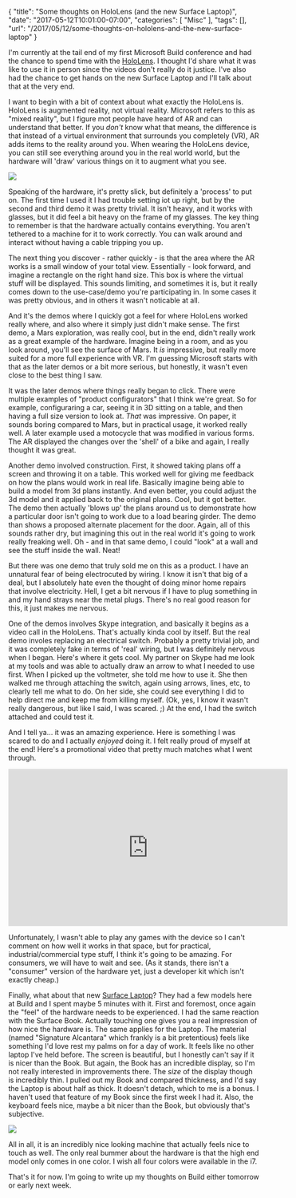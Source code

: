 
{
	"title": "Some thoughts on HoloLens (and the new Surface Laptop)",
	"date": "2017-05-12T10:01:00-07:00",
	"categories": [
		"Misc"
	],
	"tags": [],
	"url": "/2017/05/12/some-thoughts-on-hololens-and-the-new-surface-laptop"
}

I'm currently at the tail end of my first Microsoft Build conference and had the chance to spend time with the 
[HoloLens](https://www.microsoft.com/en-us/hololens). I thought I'd share what it was like to use it in person since the videos don't really do it justice. I've also had the chance to get hands on the new Surface Laptop and I'll talk about that at the very end.

I want to begin with a bit of context about what exactly the HoloLens is. HoloLens is augmented reality, not virtual reality. Microsoft refers to this as "mixed reality", but I figure mot people have heard of AR and can understand that better. If you *don't* know what that means, the difference is that instead of a virtual environment that surrounds you completely (VR), AR adds items to the reality around you. When wearing the HoloLens device, you can still see everything around you in the real world world, but the hardware will 'draw' various things on it to augment what you see. 

<img src="https://static.raymondcamden.com/images/2017/5/holo1.jpg">

Speaking of the hardware, it's pretty slick, but definitely a 'process' to put on. The first time I used it I had trouble setting iot up right, but by the second and third demo it was pretty trivial. It isn't heavy, and it works with glasses, but it did feel a bit heavy on the frame of my glasses. The key thing to remember is that the hardware actually contains everything. You aren't tethered to a machine for it to work correctly. You can walk around and interact without having a cable tripping you up. 

The next thing you discover - rather quickly - is that the area where the AR works is a small window of your total view. Essentially - look forward, and imagine a rectangle on the right hand size. This box is where the virtual stuff will be displayed. This sounds limiting, and sometimes it is, but it really comes down to the use-case/demo you're participating in. In some cases it was pretty obvious, and in others it wasn't noticable at all.

And it's the demos where I quickly got a feel for where HoloLens worked really where, and also where it simply just didn't make sense. The first demo, a Mars exploration, was really cool, but in the end, didn't really work as a great example of the hardware. Imagine being in a room, and as you look around, you'll see the surface of Mars. It *is* impressive, but really more suited for a more full experience with VR. I'm guessing Microsoft starts with that as the later demos or a bit more serious, but honestly, it wasn't even close to the best thing I saw.

It was the later demos where things really began to click. There were multiple examples of "product configurators" that I think we're great. So for example, configuraring a car, seeing it in 3D sitting on a table, and then having a full size version to look at. *That* was impressive. On paper, it sounds boring compared to Mars, but in practical usage, it worked really well. A later example used a motocycle that was modified in various forms. The AR displayed the changes over the 'shell' of a bike and again, I really thought it was great. 

Another demo involved construction. First, it showed taking plans off a screen and throwing it on a table. This worked well for giving me feedback on how the plans would work in real life. Basically imagine being able to build a model from 3d plans instantly. And even better, you could adjust the 3d model and it applied back to the original plans. Cool, but it got better. The demo then actually 'blows up' the plans around us to demonstrate how a particular door isn't going to work due to a load bearing girder. The demo than shows a proposed alternate placement for the door. Again, all of this sounds rather dry, but imagining this out in the real world it's going to work really freaking well. Oh - and in that same demo, I could "look" at a wall and see the stuff inside the wall. Neat!

But there was one demo that truly sold me on this as a product. I have an unnatural fear of being electrocuted by wiring. I know it isn't that big of a deal, but I absolutely hate even the thought of doing minor home repairs that involve electricity. Hell, I get a bit nervous if I have to plug something in and my hand strays near the metal plugs. There's no real good reason for this, it just makes me nervous. 

One of the demos involves Skype integration, and basically it begins as a video call in the HoloLens. That's actually kinda cool by itself. But the real demo involes replacing an electrical switch. Probably a pretty trivial job, and it was completely fake in terms of 'real' wiring, but I was definitely nervous when I began. Here's where it gets cool. My partner on Skype had me look at my tools and was able to actually draw an arrow to what I needed to use first. When I picked up the voltmeter, she told me how to use it. She then walked me through attaching the switch, again using arrows, lines, etc, to clearly tell me what to do. On her side, she could see everything I did to help direct me and keep me from killing myself. (Ok, yes, I know it wasn't really dangerous, but like I said, I was scared. ;) At the end, I had the switch attached and could test it.

And I tell ya... it was an amazing experience. Here is something I was scared to do and I actually *enjoyed* doing it. I felt really proud of myself at the end! Here's a promotional video that pretty much matches what I went through.

<iframe width="560" height="315" src="https://www.youtube.com/embed/4QiGYtd3qNI?rel=0" frameborder="0" allowfullscreen></iframe>

Unfortunately, I wasn't able to play any games with the device so I can't comment on how well it works in that space, but for practical, industrial/commercial type stuff, I think it's going to be amazing. For consumers, we will have to wait and see. (As it stands, there isn't a "consumer" version of the hardware yet, just a developer kit which isn't exactly cheap.)

Finally, what about that new [Surface Laptop](https://www.microsoft.com/en-us/surface/devices/surface-laptop/overview?&ocid=surfl_sem_pmc_pma_GOO_CONSIDERATION_surface%20laptop)? They had a few models here at Build and I spent maybe 5 minutes with it. First and foremost, once again the "feel" of the hardware needs to be experienced. I had the same reaction with the Surface Book. Actually touching one gives you a real impression of how nice the hardware is. The same applies for the Laptop. The material (named "Signature Alcantara" which frankly is a bit pretentious) feels like something I'd love rest my palms on for a day of work. It feels like no other laptop I've held before. The screen is beautiful, but I honestly can't say if it is nicer than the Book. But again, the Book has an incredible display, so I'm not really interested in improvements there. The *size* of the display though is incredibly thin. I pulled out my Book and compared thickness, and I'd say the Laptop is about half as thick. It doesn't detach, which to me is a bonus. I haven't used that feature of my Book since the first week I had it. Also, the keyboard feels nice, maybe a bit nicer than the Book, but obviously that's subjective. 

<img src="https://static.raymondcamden.com/images/2017/5/lap1.png">

All in all, it is an incredibly nice looking machine that actually feels nice to touch as well. The only real bummer about the hardware is that the high end model only comes in one color. I wish all four colors were available in the i7. 

That's it for now. I'm going to write up my thoughts on Build either tomorrow or early next week.
